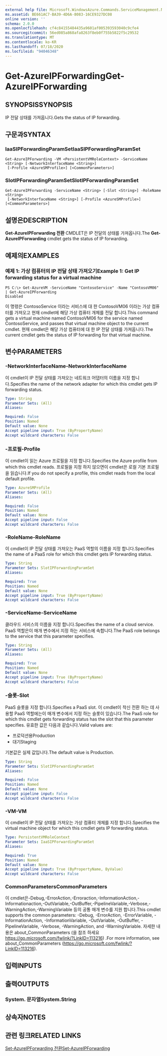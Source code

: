 ```yaml
---
external help file: Microsoft.WindowsAzure.Commands.ServiceManagement.Network.dll-Help.xml
ms.assetid: BE661AC7-BA39-4D6A-8083-16CE9327DC08
online version: ''
schema: 2.0.0
ms.openlocfilehash: cf4c84155484435a9601af005393593040c9cfe4
ms.sourcegitcommit: 56ed085a868afa8263f8eb0f755b5822f5c29532
ms.translationtype: MT
ms.contentlocale: ko-KR
ms.lasthandoff: 07/18/2020
ms.locfileid: "94046348"
---
```

# <span data-ttu-id="24ee1-101">Get-AzureIPForwarding</span><span class="sxs-lookup"><span data-stu-id="24ee1-101">Get-AzureIPForwarding</span></span>

## <span data-ttu-id="24ee1-102">SYNOPSIS</span><span class="sxs-lookup"><span data-stu-id="24ee1-102">SYNOPSIS</span></span>
<span data-ttu-id="24ee1-103">IP 전달 상태를 가져옵니다.</span><span class="sxs-lookup"><span data-stu-id="24ee1-103">Gets the status of IP forwarding.</span></span>

## <span data-ttu-id="24ee1-104">구문과</span><span class="sxs-lookup"><span data-stu-id="24ee1-104">SYNTAX</span></span>

### <span data-ttu-id="24ee1-105">IaaSIPForwardingParamSet</span><span class="sxs-lookup"><span data-stu-id="24ee1-105">IaaSIPForwardingParamSet</span></span>
```
Get-AzureIPForwarding -VM <PersistentVMRoleContext> -ServiceName <String> [-NetworkInterfaceName <String>]
 [-Profile <AzureSMProfile>] [<CommonParameters>]
```

### <span data-ttu-id="24ee1-106">SlotIPForwardingParamSet</span><span class="sxs-lookup"><span data-stu-id="24ee1-106">SlotIPForwardingParamSet</span></span>
```
Get-AzureIPForwarding -ServiceName <String> [-Slot <String>] -RoleName <String>
 [-NetworkInterfaceName <String>] [-Profile <AzureSMProfile>] [<CommonParameters>]
```

## <span data-ttu-id="24ee1-107">설명은</span><span class="sxs-lookup"><span data-stu-id="24ee1-107">DESCRIPTION</span></span>
<span data-ttu-id="24ee1-108">**Get-AzureIPForwarding 전환** CMDLET은 IP 전달의 상태를 가져옵니다.</span><span class="sxs-lookup"><span data-stu-id="24ee1-108">The **Get-AzureIPForwarding** cmdlet gets the status of IP forwarding.</span></span>

## <span data-ttu-id="24ee1-109">예제의</span><span class="sxs-lookup"><span data-stu-id="24ee1-109">EXAMPLES</span></span>

### <span data-ttu-id="24ee1-110">예제 1: 가상 컴퓨터의 IP 전달 상태 가져오기</span><span class="sxs-lookup"><span data-stu-id="24ee1-110">Example 1: Get IP forwarding status for a virtual machine</span></span>
```
PS C:\> Get-AzureVM -ServiceName "ContosoService" -Name "ContosoVM06" | Get-AzureIPForwarding
Disabled
```

<span data-ttu-id="24ee1-111">이 명령은 ContosoService 이라는 서비스에 대 한 ContosoVM06 이라는 가상 컴퓨터를 가져오고 현재 cmdlet에 해당 가상 컴퓨터 개체를 전달 합니다.</span><span class="sxs-lookup"><span data-stu-id="24ee1-111">This command gets a virtual machine named ContosoVM06 for the service named ContosoService, and passes that virtual machine object to the current cmdlet.</span></span>
<span data-ttu-id="24ee1-112">현재 cmdlet은 해당 가상 컴퓨터에 대 한 IP 전달 상태를 가져옵니다.</span><span class="sxs-lookup"><span data-stu-id="24ee1-112">The current cmdlet gets the status of IP forwarding for that virtual machine.</span></span>

## <span data-ttu-id="24ee1-113">변수</span><span class="sxs-lookup"><span data-stu-id="24ee1-113">PARAMETERS</span></span>

### <span data-ttu-id="24ee1-114">-NetworkInterfaceName</span><span class="sxs-lookup"><span data-stu-id="24ee1-114">-NetworkInterfaceName</span></span>
<span data-ttu-id="24ee1-115">이 cmdlet이 IP 전달 상태를 가져오는 네트워크 어댑터의 이름을 지정 합니다.</span><span class="sxs-lookup"><span data-stu-id="24ee1-115">Specifies the name of the network adapter for which this cmdlet gets IP forwarding status.</span></span>

```yaml
Type: String
Parameter Sets: (All)
Aliases: 

Required: False
Position: Named
Default value: None
Accept pipeline input: True (ByPropertyName)
Accept wildcard characters: False
```

### <span data-ttu-id="24ee1-116">-프로필</span><span class="sxs-lookup"><span data-stu-id="24ee1-116">-Profile</span></span>
<span data-ttu-id="24ee1-117">이 cmdlet이 읽는 Azure 프로필을 지정 합니다.</span><span class="sxs-lookup"><span data-stu-id="24ee1-117">Specifies the Azure profile from which this cmdlet reads.</span></span> <span data-ttu-id="24ee1-118">프로필을 지정 하지 않으면이 cmdlet은 로컬 기본 프로필을 읽습니다.</span><span class="sxs-lookup"><span data-stu-id="24ee1-118">If you do not specify a profile, this cmdlet reads from the local default profile.</span></span>

```yaml
Type: AzureSMProfile
Parameter Sets: (All)
Aliases: 

Required: False
Position: Named
Default value: None
Accept pipeline input: False
Accept wildcard characters: False
```

### <span data-ttu-id="24ee1-119">-RoleName</span><span class="sxs-lookup"><span data-stu-id="24ee1-119">-RoleName</span></span>
<span data-ttu-id="24ee1-120">이 cmdlet이 IP 전달 상태를 가져오는 PaaS 역할의 이름을 지정 합니다.</span><span class="sxs-lookup"><span data-stu-id="24ee1-120">Specifies the name of a PaaS role for which this cmdlet gets IP forwarding status.</span></span>

```yaml
Type: String
Parameter Sets: SlotIPForwardingParamSet
Aliases: 

Required: True
Position: Named
Default value: None
Accept pipeline input: True (ByPropertyName)
Accept wildcard characters: False
```

### <span data-ttu-id="24ee1-121">-ServiceName</span><span class="sxs-lookup"><span data-stu-id="24ee1-121">-ServiceName</span></span>
<span data-ttu-id="24ee1-122">클라우드 서비스의 이름을 지정 합니다.</span><span class="sxs-lookup"><span data-stu-id="24ee1-122">Specifies the name of a cloud service.</span></span>
<span data-ttu-id="24ee1-123">PaaS 역할은이 매개 변수에서 지정 하는 서비스에 속합니다.</span><span class="sxs-lookup"><span data-stu-id="24ee1-123">The PaaS role belongs to the service that this parameter specifies.</span></span>

```yaml
Type: String
Parameter Sets: (All)
Aliases: 

Required: True
Position: Named
Default value: None
Accept pipeline input: True (ByPropertyName)
Accept wildcard characters: False
```

### <span data-ttu-id="24ee1-124">-슬롯</span><span class="sxs-lookup"><span data-stu-id="24ee1-124">-Slot</span></span>
<span data-ttu-id="24ee1-125">PaaS 슬롯을 지정 합니다.</span><span class="sxs-lookup"><span data-stu-id="24ee1-125">Specifies a PaaS slot.</span></span>
<span data-ttu-id="24ee1-126">이 cmdlet이 착신 전환 하는 데 사용할 PaaS 역할에는이 매개 변수에서 지정 하는 슬롯이 있습니다.</span><span class="sxs-lookup"><span data-stu-id="24ee1-126">The PaaS role for which this cmdlet gets forwarding status has the slot that this parameter specifies.</span></span>
<span data-ttu-id="24ee1-127">유효한 값은 다음과 같습니다.</span><span class="sxs-lookup"><span data-stu-id="24ee1-127">Valid values are:</span></span> 

- <span data-ttu-id="24ee1-128">프로덕션용</span><span class="sxs-lookup"><span data-stu-id="24ee1-128">Production</span></span>
- <span data-ttu-id="24ee1-129">대기</span><span class="sxs-lookup"><span data-stu-id="24ee1-129">Staging</span></span> 

<span data-ttu-id="24ee1-130">기본값은 실제 값입니다.</span><span class="sxs-lookup"><span data-stu-id="24ee1-130">The default value is Production.</span></span>

```yaml
Type: String
Parameter Sets: SlotIPForwardingParamSet
Aliases: 

Required: False
Position: Named
Default value: None
Accept pipeline input: False
Accept wildcard characters: False
```

### <span data-ttu-id="24ee1-131">-VM</span><span class="sxs-lookup"><span data-stu-id="24ee1-131">-VM</span></span>
<span data-ttu-id="24ee1-132">이 cmdlet이 IP 전달 상태를 가져오는 가상 컴퓨터 개체를 지정 합니다.</span><span class="sxs-lookup"><span data-stu-id="24ee1-132">Specifies the virtual machine object for which this cmdlet gets IP forwarding status.</span></span>

```yaml
Type: PersistentVMRoleContext
Parameter Sets: IaaSIPForwardingParamSet
Aliases: 

Required: True
Position: Named
Default value: None
Accept pipeline input: True (ByPropertyName, ByValue)
Accept wildcard characters: False
```

### <span data-ttu-id="24ee1-133">CommonParameters</span><span class="sxs-lookup"><span data-stu-id="24ee1-133">CommonParameters</span></span>
<span data-ttu-id="24ee1-134">이 cmdlet은-Debug,-ErrorAction,-Erroraction,-InformationAction,-Informationaction,-OutVariable,-OutBuffer,-PipelineVariable,-Verbose,-WarningAction,-WarningVariable 등의 공통 매개 변수를 지원 합니다.</span><span class="sxs-lookup"><span data-stu-id="24ee1-134">This cmdlet supports the common parameters: -Debug, -ErrorAction, -ErrorVariable, -InformationAction, -InformationVariable, -OutVariable, -OutBuffer, -PipelineVariable, -Verbose, -WarningAction, and -WarningVariable.</span></span> <span data-ttu-id="24ee1-135">자세한 내용은 about_CommonParameters (을 참조 하세요 https://go.microsoft.com/fwlink/?LinkID=113216) .</span><span class="sxs-lookup"><span data-stu-id="24ee1-135">For more information, see about_CommonParameters (https://go.microsoft.com/fwlink/?LinkID=113216).</span></span>

## <span data-ttu-id="24ee1-136">입력</span><span class="sxs-lookup"><span data-stu-id="24ee1-136">INPUTS</span></span>

## <span data-ttu-id="24ee1-137">출력</span><span class="sxs-lookup"><span data-stu-id="24ee1-137">OUTPUTS</span></span>

### <span data-ttu-id="24ee1-138">System. 문자열</span><span class="sxs-lookup"><span data-stu-id="24ee1-138">System.String</span></span>

## <span data-ttu-id="24ee1-139">상속자</span><span class="sxs-lookup"><span data-stu-id="24ee1-139">NOTES</span></span>

## <span data-ttu-id="24ee1-140">관련 링크</span><span class="sxs-lookup"><span data-stu-id="24ee1-140">RELATED LINKS</span></span>

[<span data-ttu-id="24ee1-141">Set-AzureIPForwarding 전환</span><span class="sxs-lookup"><span data-stu-id="24ee1-141">Set-AzureIPForwarding</span></span>](./Set-AzureIPForwarding.md)


